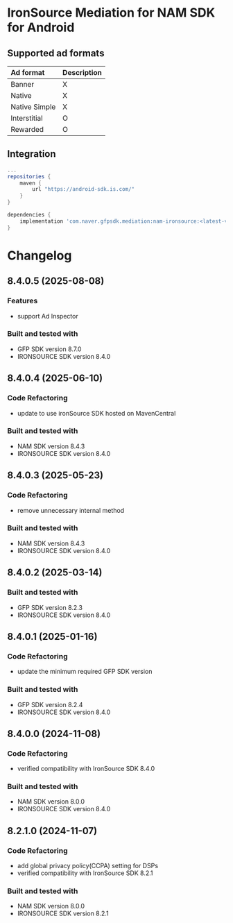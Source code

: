 # IronSource Mediation for NAM SDK for Android

## Supported ad formats

| Ad format     | Description |
|:--------------|:------------|
| Banner        | X           |
| Native        | X           |
| Native Simple | X           |
| Interstitial  | O           |
| Rewarded      | O           |

## Integration

```gradle
...
repositories {
    maven {
        url "https://android-sdk.is.com/"
    }
}

dependencies {
    implementation 'com.naver.gfpsdk.mediation:nam-ironsource:<latest-version>'  
}
```

# Changelog

## 8.4.0.5 (2025-08-08)

### Features
* support Ad Inspector

### Built and tested with
- GFP SDK version 8.7.0
- IRONSOURCE SDK version 8.4.0

## 8.4.0.4 (2025-06-10)


### Code Refactoring

* update to use ironSource SDK hosted on MavenCentral

### Built and tested with
- NAM SDK version 8.4.3
- IRONSOURCE SDK version 8.4.0

## 8.4.0.3 (2025-05-23)
### Code Refactoring
* remove unnecessary internal method

### Built and tested with
- NAM SDK version 8.4.3
- IRONSOURCE SDK version 8.4.0

## 8.4.0.2 (2025-03-14)
### Built and tested with
- GFP SDK version 8.2.3
- IRONSOURCE SDK version 8.4.0

## 8.4.0.1 (2025-01-16)
### Code Refactoring
* update the minimum required GFP SDK version

### Built and tested with
- GFP SDK version 8.2.4
- IRONSOURCE SDK version 8.4.0

## 8.4.0.0 (2024-11-08)

### Code Refactoring

* verified compatibility with IronSource SDK 8.4.0 

### Built and tested with
- NAM SDK version 8.0.0
- IRONSOURCE SDK version 8.4.0

## 8.2.1.0 (2024-11-07)

### Code Refactoring

* add global privacy policy(CCPA) setting for DSPs 
* verified compatibility with IronSource SDK 8.2.1 

### Built and tested with
- NAM SDK version 8.0.0
- IRONSOURCE SDK version 8.2.1